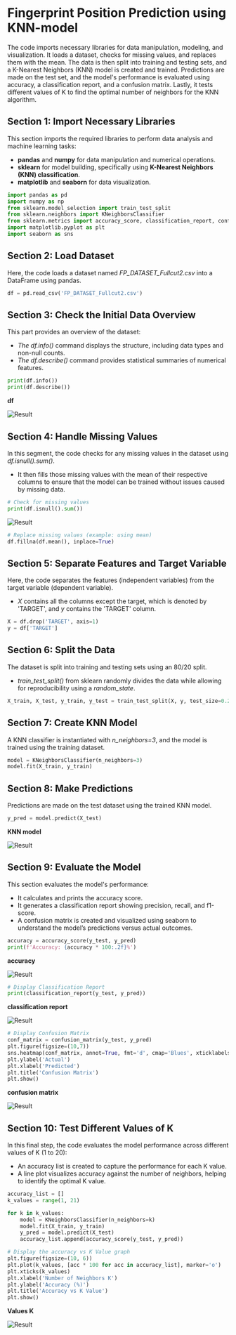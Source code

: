 # Fingerprint Position Prediction using KNN-model

The code imports necessary libraries for data manipulation, modeling, and visualization. It loads a dataset, checks for missing values, and replaces them with the mean. The data is then split into training and testing sets, and a K-Nearest Neighbors (KNN) model is created and trained. Predictions are made on the test set, and the model's performance is evaluated using accuracy, a classification report, and a confusion matrix. Lastly, it tests different values of K to find the optimal number of neighbors for the KNN algorithm.

## Section 1: Import Necessary Libraries
This section imports the required libraries to perform data analysis and machine learning tasks:
- **pandas** and **numpy** for data manipulation and numerical operations.
- **sklearn** for model building, specifically using **K-Nearest Neighbors (KNN) classification**.
- **matplotlib** and **seaborn** for data visualization.
```python
import pandas as pd
import numpy as np
from sklearn.model_selection import train_test_split
from sklearn.neighbors import KNeighborsClassifier
from sklearn.metrics import accuracy_score, classification_report, confusion_matrix
import matplotlib.pyplot as plt
import seaborn as sns
```
## Section 2: Load Dataset
Here, the code loads a dataset named *FP_DATASET_Fullcut2.csv* into a DataFrame using pandas.
```python
df = pd.read_csv('FP_DATASET_Fullcut2.csv')
```
## Section 3: Check the Initial Data Overview
This part provides an overview of the dataset:
- *The df.info()* command displays the structure, including data types and non-null counts.
- *The df.describe()* command provides statistical summaries of numerical features.
```python
print(df.info())
print(df.describe())
```
**df**

![Result](https://github.com/Sayomphon/Fingerprint-Position-Prediction-using-KNN-model/blob/main/df.PNG)

## Section 4: Handle Missing Values
In this segment, the code checks for any missing values in the dataset using *df.isnull().sum()*.
- It then fills those missing values with the mean of their respective columns to ensure that the model can be trained without issues caused by missing data.
```python
# Check for missing values
print(df.isnull().sum())
```
![Result](https://github.com/Sayomphon/Fingerprint-Position-Prediction-using-KNN-model/blob/main/dfisnull.PNG)

```python
# Replace missing values (example: using mean)
df.fillna(df.mean(), inplace=True)
```
## Section 5: Separate Features and Target Variable
Here, the code separates the features (independent variables) from the target variable (dependent variable).
- *X* contains all the columns except the target, which is denoted by 'TARGET', and *y* contains the 'TARGET' column.
```python
X = df.drop('TARGET', axis=1)
y = df['TARGET']
```
## Section 6: Split the Data
The dataset is split into training and testing sets using an 80/20 split.
- *train_test_split()* from sklearn randomly divides the data while allowing for reproducibility using a *random_state*.
```python
X_train, X_test, y_train, y_test = train_test_split(X, y, test_size=0.2, random_state=42)
```
## Section 7: Create KNN Model
A KNN classifier is instantiated with *n_neighbors=3*, and the model is trained using the training dataset.
```python
model = KNeighborsClassifier(n_neighbors=3)
model.fit(X_train, y_train)
```
## Section 8: Make Predictions
Predictions are made on the test dataset using the trained KNN model.
```python
y_pred = model.predict(X_test)
```
**KNN model**

![Result](https://github.com/Sayomphon/Fingerprint-Position-Prediction-using-KNN-model/blob/main/KNN%20model.PNG)

## Section 9: Evaluate the Model
This section evaluates the model's performance:
- It calculates and prints the accuracy score.
- It generates a classification report showing precision, recall, and f1-score.
- A confusion matrix is created and visualized using seaborn to understand the model’s predictions versus actual outcomes.
```python
accuracy = accuracy_score(y_test, y_pred)
print(f'Accuracy: {accuracy * 100:.2f}%')
```

**accuracy**

![Result](https://github.com/Sayomphon/Fingerprint-Position-Prediction-using-KNN-model/blob/main/accuracy.PNG)

```python
# Display Classification Report
print(classification_report(y_test, y_pred))
```
**classification report**

![Result](https://github.com/Sayomphon/Fingerprint-Position-Prediction-using-KNN-model/blob/main/classification%20report.PNG)

```python
# Display Confusion Matrix
conf_matrix = confusion_matrix(y_test, y_pred)
plt.figure(figsize=(10,7))
sns.heatmap(conf_matrix, annot=True, fmt='d', cmap='Blues', xticklabels=np.unique(y), yticklabels=np.unique(y))
plt.ylabel('Actual')
plt.xlabel('Predicted')
plt.title('Confusion Matrix')
plt.show()
```
**confusion matrix**

![Result](https://github.com/Sayomphon/Fingerprint-Position-Prediction-using-KNN-model/blob/main/confusion%20matrix.PNG)

## Section 10: Test Different Values of K
In this final step, the code evaluates the model performance across different values of K (1 to 20):
- An accuracy list is created to capture the performance for each K value.
- A line plot visualizes accuracy against the number of neighbors, helping to identify the optimal K value.
```python
accuracy_list = []
k_values = range(1, 21)

for k in k_values:
    model = KNeighborsClassifier(n_neighbors=k)
    model.fit(X_train, y_train)
    y_pred = model.predict(X_test)
    accuracy_list.append(accuracy_score(y_test, y_pred))

# Display the accuracy vs K Value graph
plt.figure(figsize=(10, 6))
plt.plot(k_values, [acc * 100 for acc in accuracy_list], marker='o')
plt.xticks(k_values)
plt.xlabel('Number of Neighbors K')
plt.ylabel('Accuracy (%)')
plt.title('Accuracy vs K Value')
plt.show()
```
**Values K**

![Result](https://github.com/Sayomphon/Fingerprint-Position-Prediction-using-KNN-model/blob/main/Values%20K.PNG)
